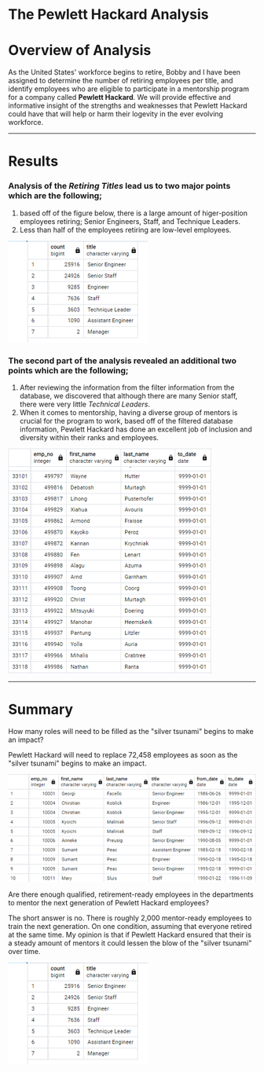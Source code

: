 # The Pewlett Hackard Analysis # 

# Overview of Analysis #
As the United States' workforce begins to retire, Bobby and I have been assigned to determine the number of retiring employees per title, and identify employees who are eligible to participate in a mentorship program for a company called **Pewlett Hackard**. We will provide effective and informative insight of the strengths and weaknesses that Pewlett Hackard could have that will help or harm their logevity in the ever evolving workforce. 

------------------------------------------------------------------------------------------------------------------------------------------------------------------------
# Results #
### Analysis of the *Retiring Titles* lead us to two major points which are the following; ###
  1. based off of the figure below, there is a large amount of higer-position employees retiring; Senior Engineers, Staff, and Technique Leaders.
  2. Less than half of the employees retiring are low-level employees.
 
 ![Pewlett-Hackard-Analysis](https://github.com/Aszeal/Pewlett-Hackard-Analysis-/blob/main/Analysis%20Projects%20Folder/Pewlett-Hackard-Analysis/Screenshot%20(83).png)
 
### The second part of the analysis revealed an additional two points which are the following; ###
  1. After reviewing the information from the filter information from the database, we discovered that although there are many Senior staff, there were very little  *Technical Leaders*.
  2. When it comes to mentorship, having a diverse group of mentors is crucial for the program to work, based off of the filtered database information, Pewlett Hackard has done an excellent job of inclusion and diversity within their ranks and employees.



![Pewlett-Hackard-Analysis](https://github.com/Aszeal/Pewlett-Hackard-Analysis-/blob/main/Analysis%20Projects%20Folder/Pewlett-Hackard-Analysis/Screenshot%20(85).png)

-----------------------------------------------------------------------------------------------------------------------------------------------------------------------
# Summary #  

How many roles will need to be filled as the "silver tsunami" begins to make an impact?


Pewlett Hackard will need to replace 72,458 employees as soon as the "silver tsunami" begins to make an impact.


![Pewlett-Hackard-Analysis](https://github.com/Aszeal/Pewlett-Hackard-Analysis-/blob/main/Analysis%20Projects%20Folder/Pewlett-Hackard-Analysis/Screenshot%20(84).png)

Are there enough qualified, retirement-ready employees in the departments to mentor the next generation of Pewlett Hackard employees?


The short answer is no. There is roughly 2,000 mentor-ready employees to train the next generation. On one condition, assuming that everyone retired at the same time. My opinion is that if Pewlett Hackard ensured that their is a steady amount of mentors it could lessen the blow of the "silver tsunami" over time.

![Pewlett-Hackard-Analysis](https://github.com/Aszeal/Pewlett-Hackard-Analysis-/blob/main/Analysis%20Projects%20Folder/Pewlett-Hackard-Analysis/Screenshot%20(83).png)
